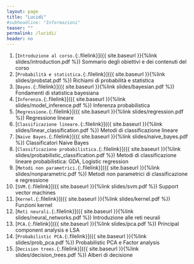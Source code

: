 ```yaml
---
layout: page
title: "Lucidi"
#subheadline: "Informazioni"
teaser: ""
permalink: /lucidi/
header: no
---
```



1. [`Introduzione al corso.`{:.filelink}]({{ site.baseurl }}{%link slides/introduction.pdf %}) Sommario degli obiettivi e dei contenuti del corso
1. [`Probabilità e statistica.`{:.filelink}]({{ site.baseurl }}{%link slides/probstat.pdf %}) Richiami di probabilità e statistica
1. [`Bayes.`{:.filelink}]({{ site.baseurl }}{%link slides/bayesian.pdf %}) Fondamenti di statistica bayesiana
1. [`Inferenza.`{:.filelink}]({{ site.baseurl }}{%link slides/model_inference.pdf %}) Inferenza probabilistica
1. [`Regressione.`{:.filelink}]({{ site.baseurl }}{%link slides/regression.pdf %}) Regressione lineare
1. [`Classificazione lineare.`{:.filelink}]({{ site.baseurl }}{%link slides/linear_classification.pdf %}) Metodi di classificazione lineare
1. [`Naive Bayes.`{:.filelink}]({{ site.baseurl }}{%link slides/naive_bayes.pdf %}) Classificatori Naive Bayes
1. [`Classificazione probabilistica.`{:.filelink}]({{ site.baseurl }}{%link slides/probabilistic_classification.pdf %}) Metodi di classificazione lineare probabilistica: GDA, Logistic regression
1. [`Metodi non parametrici.`{:.filelink}]({{ site.baseurl }}{%link slides/nonparametric.pdf %}) Metodi non parametrici di classificazione e regressione
1. [`SVM.`{:.filelink}]({{ site.baseurl }}{%link slides/svm.pdf %}) Support vector machines
1. [`Kernel.`{:.filelink}]({{ site.baseurl }}{%link slides/kernel.pdf %}) Funzioni kernel
1. [`Reti neurali.`{:.filelink}]({{ site.baseurl }}{%link slides/neural_networks.pdf %}) Introduzione alle reti neurali
1. [`PCA.`{:.filelink}]({{ site.baseurl }}{%link slides/pca.pdf %}) Principal component analysis e LSA
1. [`Probabilistic PCA.`{:.filelink}]({{ site.baseurl }}{%link slides/prob_pca.pdf %}) Probabilistic PCA e Factor analysis
1. [`Decision trees.`{:.filelink}]({{ site.baseurl }}{%link slides/decision_trees.pdf %}) Alberi di decisione

